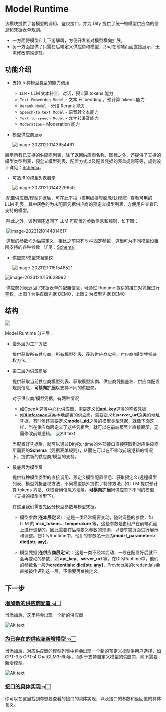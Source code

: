 # Model Runtime

该模块提供了各模型的调用、鉴权接口，并为 Dify 提供了统一的模型供应商的信息和凭据表单规则。

- 一方面将模型和上下游解耦，方便开发者对模型横向扩展，
- 另一方面提供了只需在后端定义供应商和模型，即可在前端页面直接展示，无需修改前端逻辑。

## 功能介绍

- 支持 5 种模型类型的能力调用

  - `LLM` - LLM 文本补全、对话，预计算 tokens 能力
  - `Text Embedidng Model` - 文本 Embedding ，预计算 tokens 能力
  - `Rerank Model` - 分段 Rerank 能力
  - `Speech-to-text Model` - 语音转文本能力
  - `Text-to-speech Model` - 文本转语音能力
  - `Moderation` - Moderation 能力

- 模型供应商展示

  ![image-20231210143654461](./docs/zh_Hans/images/index/image-20231210143654461.png)

​	展示所有已支持的供应商列表，除了返回供应商名称、图标之外，还提供了支持的模型类型列表，预定义模型列表、配置方式以及配置凭据的表单规则等等，规则设计详见：[Schema](./schema.md)。

- 可选择的模型列表展示

  ![image-20231210144229650](./docs/zh_Hans/images/index/image-20231210144229650.png)

​	配置供应商/模型凭据后，可在此下拉（应用编排界面/默认模型）查看可用的 LLM 列表，其中灰色的为未配置凭据供应商的预定义模型列表，方便用户查看已支持的模型。

​	除此之外，该列表还返回了 LLM 可配置的参数信息和规则，如下图：

​	![image-20231210144814617](./docs/zh_Hans/images/index/image-20231210144814617.png)	

​	这里的参数均为后端定义，相比之前只有 5 种固定参数，这里可为不同模型设置所支持的各种参数，详见：[Schema](./docs/zh_Hans/schema.md#ParameterRule)。

- 供应商/模型凭据鉴权

  ![image-20231210151548521](./docs/zh_Hans/images/index/image-20231210151548521.png)

![image-20231210151628992](./docs/zh_Hans/images/index/image-20231210151628992.png)

​	供应商列表返回了凭据表单的配置信息，可通过 Runtime 提供的接口对凭据进行鉴权，上图 1 为供应商凭据 DEMO，上图 2 为模型凭据 DEMO。

## 结构

![](./docs/zh_Hans/images/index/image-20231210165243632.png)

Model Runtime 分三层：

- 最外层为工厂方法

  提供获取所有供应商、所有模型列表、获取供应商实例、供应商/模型凭据鉴权方法。

- 第二层为供应商层

  提供获取当前供应商模型列表、获取模型实例、供应商凭据鉴权、供应商配置规则信息，**可横向扩展**以支持不同的供应商。

  对于供应商/模型凭据，有两种情况
  - 如OpenAI这类中心化供应商，需要定义如**api_key**这类的鉴权凭据
  - 如[**Xinference**](https://github.com/xorbitsai/inference)这类本地部署的供应商，需要定义如**server_url**这类的地址凭据，有时候还需要定义**model_uid**之类的模型类型凭据，就像下面这样，当在供应商层定义了这些凭据后，就可以在前端页面上直接展示，无需修改前端逻辑。
  ![Alt text](docs/zh_Hans/images/index/image.png)

  当配置好凭据后，就可以通过DifyRuntime的外部接口直接获取到对应供应商所需要的**Schema**（凭据表单规则），从而在可以在不修改前端逻辑的情况下，提供新的供应商/模型的支持。

- 最底层为模型层

  提供各种模型类型的直接调用、预定义模型配置信息、获取预定义/远程模型列表、模型凭据鉴权方法，不同模型额外提供了特殊方法，如 LLM 提供预计算 tokens 方法、获取费用信息方法等，**可横向扩展**同供应商下不同的模型（支持的模型类型下）。

  在这里我们需要先区分模型参数与模型凭据。

  - 模型参数(**在本层定义**)：这是一类经常需要变动，随时调整的参数，如 LLM 的 **max_tokens**、**temperature** 等，这些参数是由用户在前端页面上进行调整的，因此需要在后端定义参数的规则，以便前端页面进行展示和调整。在DifyRuntime中，他们的参数名一般为**model_parameters: dict[str, any]**。

  - 模型凭据(**在供应商层定义**)：这是一类不经常变动，一般在配置好后就不会再变动的参数，如 **api_key**、**server_url** 等。在DifyRuntime中，他们的参数名一般为**credentials: dict[str, any]**，Provider层的credentials会直接被传递到这一层，不需要再单独定义。

## 下一步

### [增加新的供应商配置 👈🏻](./docs/zh_Hans/provider_scale_out.md)
当添加后，这里将会出现一个新的供应商

![Alt text](docs/zh_Hans/images/index/image-1.png)

### [为已存在的供应商新增模型 👈🏻](./docs/zh_Hans/provider_scale_out.md#增加模型)
当添加后，对应供应商的模型列表中将会出现一个新的预定义模型供用户选择，如GPT-3.5 GPT-4 ChatGLM3-6b等，而对于支持自定义模型的供应商，则不需要新增模型。

![Alt text](docs/zh_Hans/images/index/image-2.png)

### [接口的具体实现 👈🏻](./docs/zh_Hans/interfaces.md)
你可以在这里找到你想要查看的接口的具体实现，以及接口的参数和返回值的具体含义。
